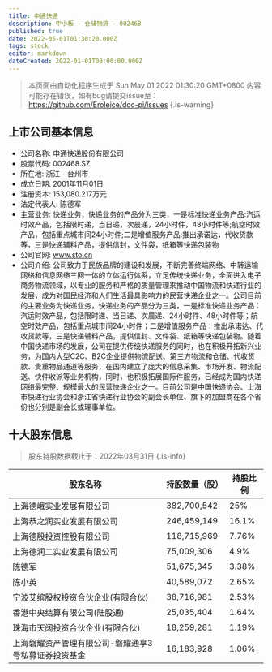 ```yaml
---
title: 申通快递
description: 中小板 - 仓储物流 - 002468
published: true
date: 2022-05-01T01:30:20.000Z
tags: stock
editor: markdown
dateCreated: 2022-01-01T00:00:00.000Z
---
```


> 本页面由自动化程序生成于 Sun May 01 2022 01:30:20 GMT+0800
> 内容可能存在错误，如有bug请提交issue至：https://github.com/Eroleice/doc-pi/issues
{.is-warning}

## 上市公司基本信息
- 公司名称: 申通快递股份有限公司
- 股票代码: 002468.SZ
- 所在地: 浙江 - 台州市
- 成立日期: 2001年11月01日
- 注册资本: 153,080.217万元
- 法定代表人: 陈德军
- 主营业务: 快递业务，快递业务的产品分为三类，一是标准快递业务产品:汽运时效产品，包括限时递，当日递，次晨递，24小时件，48小时件等;航空时效产品，包括重点城市间24小时件;二是增值服务产品:推出承诺达，代收货款等，三是快递辅料产品，提供信封，文件袋，纸箱等快递包装物
- 公司官网: www.sto.cn
- 公司介绍: 公司致力于民族品牌的建设和发展，不断完善终端网络、中转运输网络和信息网络三网一体的立体运行体系，立足传统快递业务，全面进入电子商务物流领域，以专业的服务和严格的质量管理来推动中国物流和快递行业的发展，成为对国民经济和人们生活最具影响力的民营快递企业之一。公司目前的主要业务为快递业务，快递业务的产品分为三类，一是标准快递业务产品：汽运时效产品，包括限时递、当日递、次晨递、24小时件、48小时件等；航空时效产品，包括重点城市间24小时件；二是增值服务产品：推出承诺达、代收货款等，三是快递辅料产品，提供信封、文件袋、纸箱等快递包装物。随着中国快递市场的发展，公司在提供传统快递服务的同时，也在积极开拓新兴业务，为国内大型C2C、B2C企业提供物流配送、第三方物流和仓储、代收货款、贵重物品通道等服务，在国内建立了庞大的信息采集、市场开发、物流配送、快件收派等业务机构，同时，也积极拓展国际件服务，已经成为国内快递网络最完整、规模最大的民营快递企业之一。目前公司是中国快递协会、上海市快递行业协会和浙江省快递行业协会的副会长单位、旗下的加盟商在各个省份也分别是副会长或理事单位。


## 十大股东信息
> 股东持股数据截止于：2022年03月31日
{.is-info}

| 股东名称 | 持股数量（股） | 持股比例 |
| --- | --- | --- |
| 上海德峨实业发展有限公司 | 382,700,542 | 25% |
| 上海恭之润实业发展有限公司 | 246,459,149 | 16.1% |
| 上海德殷投资控股有限公司 | 118,715,969 | 7.76% |
| 上海德润二实业发展有限公司 | 75,009,306 | 4.9% |
| 陈德军 | 51,675,345 | 3.38% |
| 陈小英 | 40,589,072 | 2.65% |
| 宁波艾缤股权投资合伙企业(有限合伙) | 38,716,981 | 2.53% |
| 香港中央结算有限公司(陆股通) | 25,035,404 | 1.64% |
| 珠海市天阔投资合伙企业(有限合伙) | 18,259,281 | 1.19% |
| 上海磐耀资产管理有限公司-磐耀通享3号私募证券投资基金 | 16,183,928 | 1.06% |




